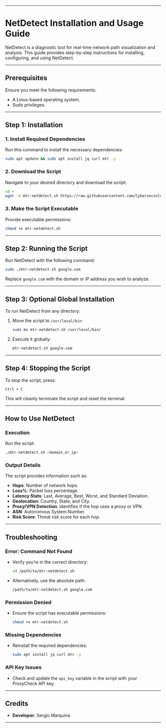 

---

# **NetDetect Installation and Usage Guide**

NetDetect is a diagnostic tool for real-time network path visualization and analysis. This guide provides step-by-step instructions for installing, configuring, and using NetDetect.

---

## **Prerequisites**
Ensure you meet the following requirements:
- A Linux-based operating system.
- Sudo privileges.

---

## **Step 1: Installation**

### **1. Install Required Dependencies**
Run this command to install the necessary dependencies:
```bash
sudo apt update && sudo apt install jq curl mtr -y
```

### **2. Download the Script**
Navigate to your desired directory and download the script:
```bash
cd ~
wget -O mtr-netdetect.sh https://raw.githubusercontent.com/Cybersecsolution/NetDetect/refs/heads/main/mtr-netdetect.sh
```

### **3. Make the Script Executable**
Provide executable permissions:
```bash
chmod +x mtr-netdetect.sh
```

---

## **Step 2: Running the Script**
Run NetDetect with the following command:
```bash
sudo ./mtr-netdetect.sh google.com
```
Replace `google.com` with the domain or IP address you wish to analyze.

---

## **Step 3: Optional Global Installation**
To run NetDetect from any directory:
1. Move the script to `/usr/local/bin`:
   ```bash
   sudo mv mtr-netdetect.sh /usr/local/bin/
   ```
2. Execute it globally:
   ```bash
   mtr-netdetect.sh google.com
   ```

---

## **Step 4: Stopping the Script**
To stop the script, press:
```text
Ctrl + C
```
This will cleanly terminate the script and reset the terminal.

---

## **How to Use NetDetect**
### **Execution**
Run the script:
```bash
./mtr-netdetect.sh <domain_or_ip>
```

### **Output Details**
The script provides information such as:
- **Hops**: Number of network hops.
- **Loss%**: Packet loss percentage.
- **Latency Stats**: Last, Average, Best, Worst, and Standard Deviation.
- **Geolocation**: Country, State, and City.
- **Proxy/VPN Detection**: Identifies if the hop uses a proxy or VPN.
- **ASN**: Autonomous System Number.
- **Risk Score**: Threat risk score for each hop.

---

## **Troubleshooting**

### **Error: Command Not Found**
- Verify you’re in the correct directory:
  ```bash
  cd /path/to/mtr-netdetect.sh
  ```
- Alternatively, use the absolute path:
  ```bash
  /path/to/mtr-netdetect.sh google.com
  ```

### **Permission Denied**
- Ensure the script has executable permissions:
  ```bash
  chmod +x mtr-netdetect.sh
  ```

### **Missing Dependencies**
- Reinstall the required dependencies:
  ```bash
  sudo apt install jq curl mtr -y
  ```

### **API Key Issues**
- Check and update the `api_key` variable in the script with your ProxyCheck API key.

---

## **Credits**
- **Developer**: Sergio Marquina

--- 

